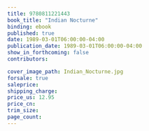 ```yaml
---
title: 9780811221443
book_title: "Indian Nocturne"
binding: ebook
published: true
date: 1989-03-01T06:00:00-04:00
publication_date: 1989-03-01T06:00:00-04:00
show_in_forthcoming: false
contributors:

cover_image_path: Indian_Nocturne.jpg
forsale: true
saleprice:
shipping_charge:
price_us: 12.95
price_cn:
trim_size:
page_count:
---
```


